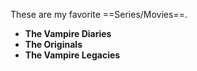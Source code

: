These are my favorite ==Series/Movies==.
- **The Vampire Diaries**
- **The Originals**
- **The Vampire Legacies**
